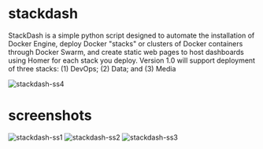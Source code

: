 # stackdash

StackDash is a simple python script designed to automate the installation of Docker Engine, deploy Docker "stacks" or clusters of Docker containers through Docker Swarm, and create static web pages to host dashboards using Homer for each stack you deploy. Version 1.0 will support deployment of three stacks: (1) DevOps; (2) Data; and (3) Media

![stackdash-ss4](https://i.imgur.com/DPHFg4r.png)


# screenshots
![stackdash-ss1](https://i.imgur.com/xsQCRnM.png)
![stackdash-ss2](https://i.imgur.com/OMJX2Fm.png)
![stackdash-ss3](https://i.imgur.com/3ZY2p2q.png)

